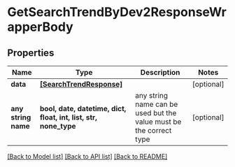 # GetSearchTrendByDev2ResponseWrapperBody


## Properties
Name | Type | Description | Notes
------------ | ------------- | ------------- | -------------
**data** | [**[SearchTrendResponse]**](SearchTrendResponse.md) |  | [optional] 
**any string name** | **bool, date, datetime, dict, float, int, list, str, none_type** | any string name can be used but the value must be the correct type | [optional]

[[Back to Model list]](../README.md#documentation-for-models) [[Back to API list]](../README.md#documentation-for-api-endpoints) [[Back to README]](../README.md)


